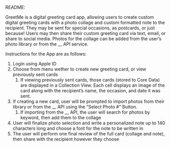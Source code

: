 README:

GreetMe is a digital greeting card app, allowing users to create custom digital greeting cards with a photo collage and custom formatted note to the recipient. They may be sent for special occasions, as postcards, or just because! Users may then share their custom greeting card via text, email, or share to social media. Photos for the collage can be added from the user’s photo library or from the __ API service. 

Instructions for the App are as follows:
1. Login using Apple ID
2. Choose from menu wether to create new greeting card, or view previously sent cards 
    1. If viewing previously sent cards, those cards (stored to Core Data) are displayed in a Collection View. Each cell displays an image of the card along with the recipient’s name, the occasion, and date it was sent.
3. If creating a new card, user will be prompted to import photos from their library or from the __ API using the “Select Photo #” Button.
    1. If importing from the __ API, the user will search for photos by keyword, then add them to the collage
4. User will finalize photo selection and write a personalized note up to 140 characters long and choose a font for the note to be written in
5. The user will perform one final review of the full card (collage and note), then share with the recipient however they choose